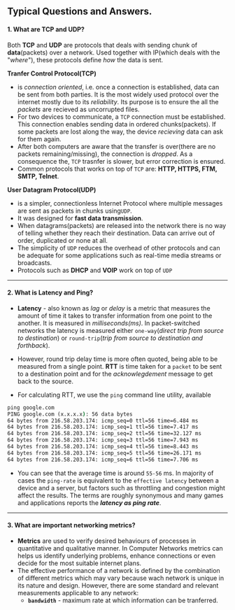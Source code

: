 ## Typical Questions and Answers.

#### 1. What are TCP and UDP?
Both __TCP__ and __UDP__ are protocols that deals with sending chunk of __data__(packets) over a network. Used together with IP(which deals with the "_where_"), these protocols define _how_ the data is sent.  

**Tranfer Control Protocol(TCP)**
  - is _connection oriented_, i.e. once a connection is established, data can be sent from both parties. It is the most widely used protocol over the internet mostly due to its _reliability_. Its purpose is to ensure the all the *packets* are recieved as uncorrupted files.
  - For two devices to communicate, a `TCP` connection must be established. This connection enables sending data in ordered chunks(packets). If some packets are lost along the way, the device _recieving_ data can ask for them again.
  - After both computers are aware that the transfer is over(there are no packets remaining/missing), the connection is _dropped_. As a consequence the, `TCP` trasnfer is slower, but error correction is ensured.
  - Common protocols that works on top of `TCP` are: **HTTP, HTTPS, FTM, SMTP, Telnet**.

  **User Datagram Protocol(UDP)**
   - is a simpler, connectionless Internet Protocol where multiple messages are sent as packets in chunks using`UDP`.
   - It was designed for **fast data transmission**.
   - When datagrams(packets) are released into the network there is no way of telling whether they reach their destination. Data can arrive out of order, duplicated or none at all.
   -  The simplicity of `UDP` reduces the overhead of other protocols and can be adequate for some applications such as real-time media streams or broadcasts.
   - Protocols such as **DHCP** and **VOIP** work on top of `UDP`
----------
#### 2. What is Latency and Ping?

- **Latency** - also known as _lag_ or _delay_ is a metric that measures the amount of time it takes to transfer information from one point to the another. It is measured in _milliseconds(ms)_. In packet-switched networks the latency is measured either `one-way`(_direct trip from source to destination_) or `round-trip`(_trip from source to destination and forthback_).

- However, round trip delay time is more often quoted, being able to be measured from a single point. __RTT__ is time taken for a `packet` to be sent to a destination point and for the _acknowlegdement_ message to get back to the source.

- For calculating RTT, we use the `ping` command line utility, available
```cmd
ping google.com
PING google.com (x.x.x.x): 56 data bytes
64 bytes from 216.58.203.174: icmp_seq=0 ttl=56 time=6.484 ms
64 bytes from 216.58.203.174: icmp_seq=1 ttl=56 time=7.417 ms
64 bytes from 216.58.203.174: icmp_seq=2 ttl=56 time=32.127 ms
64 bytes from 216.58.203.174: icmp_seq=3 ttl=56 time=7.943 ms
64 bytes from 216.58.203.174: icmp_seq=4 ttl=56 time=8.443 ms
64 bytes from 216.58.203.174: icmp_seq=5 ttl=56 time=26.171 ms
64 bytes from 216.58.203.174: icmp_seq=6 ttl=56 time=7.706 ms
 ```

- You can see that the average time is around `55-56` ms. In majority of cases the `ping-rate` is equivalent to the `effective latency` between a device and a server, but factors such as throttling and congestion might affect the results. The terms are roughly synonymous and many games and applications reports the __*latency as ping rate*__.
---------
#### 3. What are important networking metrics?
- **Metrics** are used to verify desired behaviours of processes in quantitative and qualitative manner. In Computer Networks metrics can helps us identify underlying problems, enhance connections or even decide for the most suitable internet plans.  
- The effective performance of a network is defined by the combination of different metrics which may vary because wach network is unique in its nature and design. However, there are some standard and relevant measurements applicable to any network:
    - **`bandwidth`** - maximum rate at which information can be tranferred.
